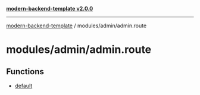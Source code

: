 [**modern-backend-template v2.0.0**](../../../README.md)

***

[modern-backend-template](../../../modules.md) / modules/admin/admin.route

# modules/admin/admin.route

## Functions

- [default](functions/default.md)
